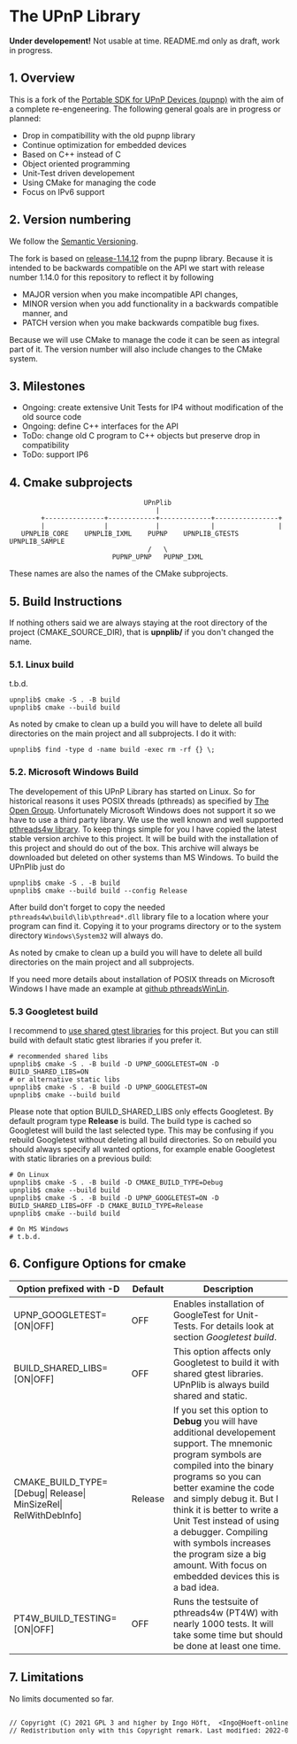 # The UPnP Library
**Under developement!**
Not usable at time. README.md only as draft, work in progress.

## 1. Overview
This is a fork of the [Portable SDK for UPnP Devices (pupnp)](https://github.com/pupnp/) with the aim of a complete re-engeneering. The following general goals are in progress or planned:
- Drop in compatibillity with the old pupnp library
- Continue optimization for embedded devices
- Based on C++ instead of C
- Object oriented programming
- Unit-Test driven developement
- Using CMake for managing the code
- Focus on IPv6 support

## 2. Version numbering
We follow the [Semantic Versioning](https://semver.org/spec/v2.0.0.html#semantic-versioning-200).

The fork is based on [release-1.14.12](https://github.com/pupnp/pupnp/releases/tag/release-1.14.12) from the pupnp library. Because it is intended to be backwards compatible on the API we start with release number 1.14.0 for this repository to reflect it by following
- MAJOR version when you make incompatible API changes,
- MINOR version when you add functionality in a backwards compatible manner, and
- PATCH version when you make backwards compatible bug fixes.

Because we will use CMake to manage the code it can be seen as integral part of it. The version number will also include changes to the CMake system.

## 3. Milestones
- Ongoing: create extensive Unit Tests for IP4 without modification of the old source code
- Ongoing: define C++ interfaces for the API
- ToDo:    change old C program to C++ objects but preserve drop in compatibility
- ToDo:    support IP6

## 4. Cmake subprojects
                                      UPnPlib
                                         |
            +---------------+------------+-------------+----------------+
            |               |            |             |                |
       UPNPLIB_CORE    UPNPLIB_IXML    PUPNP    UPNPLIB_GTESTS    UPNPLIB_SAMPLE
                                       /   \
                              PUPNP_UPNP   PUPNP_IXML

These names are also the names of the CMake subprojects.

## 5. Build Instructions
If nothing others said we are always staying at the root directory of the project (CMAKE_SOURCE_DIR), that is **upnplib/** if you don't changed the name.

### 5.1. Linux build
t.b.d.

    upnplib$ cmake -S . -B build
    upnplib$ cmake --build build

As noted by cmake to clean up a build you will have to delete all build directories on the main project and all subprojects. I do it with:

    upnplib$ find -type d -name build -exec rm -rf {} \;

### 5.2. Microsoft Windows Build
The developement of this UPnP Library has started on Linux. So for historical reasons it uses POSIX threads (pthreads) as specified by [The Open Group](http://get.posixcertified.ieee.org/certification_guide.html). Unfortunately Microsoft Windows does not support it so we have to use a third party library. We use the well known and well supported [pthreads4w library](https://sourceforge.net/p/pthreads4w). To keep things simple for you I have copied the latest stable version archive to this project. It will be build with the installation of this project and should do out of the box. This archive will always be downloaded but deleted on other systems than MS Windows. To build the UPnPlib just do

    upnplib$ cmake -S . -B build
    upnplib$ cmake --build build --config Release

After build don't forget to copy the needed `pthreads4w\build\lib\pthread*.dll` library file to a location where your program can find it. Copying it to your programs directory or to the system directory `Windows\System32` will always do.

As noted by cmake to clean up a build you will have to delete all build directories on the main project and all subprojects.

If you need more details about installation of POSIX threads on Microsoft Windows I have made an example at [github pthreadsWinLin](https://github.com/upnplib/pthreadsWinLin.git).

### 5.3 Googletest build
I recommend to [use shared gtest libraries](https://github.com/upnplib/upnplib/blob/main/gtests/README.md) for this project. But you can still build with default static gtest libraries if you prefer it.

    # recommended shared libs
    upnplib$ cmake -S . -B build -D UPNP_GOOGLETEST=ON -D BUILD_SHARED_LIBS=ON
    # or alternative static libs
    upnplib$ cmake -S . -B build -D UPNP_GOOGLETEST=ON
    upnplib$ cmake --build build

Please note that option BUILD_SHARED_LIBS only effects Googletest. By default program type **Release** is build. The build type is cached so Googletest will build the last selected type. This may be confusing if you rebuild Googletest without deleting all build directories. So on rebuild you should always specify all wanted options, for example enable Googletest with static libraries on a previous build:

    # On Linux
    upnplib$ cmake -S . -B build -D CMAKE_BUILD_TYPE=Debug
    upnplib$ cmake --build build
    upnplib$ cmake -S . -B build -D UPNP_GOOGLETEST=ON -D BUILD_SHARED_LIBS=OFF -D CMAKE_BUILD_TYPE=Release
    upnplib$ cmake --build build

    # On MS Windows
    # t.b.d.

## 6. Configure Options for cmake
Option prefixed with -D | Default | Description
-------|---------|---
UPNP_GOOGLETEST=[ON\|OFF] | OFF | Enables installation of GoogleTest for Unit-Tests. For details look at section *Googletest build*.
BUILD_SHARED_LIBS=[ON\|OFF] | OFF | This option affects only Googletest to build it with shared gtest libraries. UPnPlib is always build shared and static.
CMAKE_BUILD_TYPE=[Debug\| Release\| MinSizeRel\| RelWithDebInfo] | Release | If you set this option to **Debug** you will have additional developement support. The mnemonic program symbols are compiled into the binary programs so you can better examine the code and simply debug it. But I think it is better to write a Unit Test instead of using a debugger. Compiling with symbols increases the program size a big amount. With focus on embedded devices this is a bad idea.
PT4W_BUILD_TESTING=[ON\|OFF] | OFF | Runs the testsuite of pthreads4w (PT4W) with nearly 1000 tests. It will take some time but should be done at least one time.

<!-- - -D DEVEL=OFF          This enables some additional information for developement. It preserves installation options that normaly will be deleted after Installation for Optimisation so you can examine them. These are mainly the installation directory from **pthread4w** and its temporary installation files even on a non MS Windows environment.
-->
## 7. Limitations
No limits documented so far.

<pre><sup>
// Copyright (C) 2021 GPL 3 and higher by Ingo Höft,  &#60;Ingo&#64;Hoeft-online.de&#62;
// Redistribution only with this Copyright remark. Last modified: 2022-03-10
</sup></sup>
